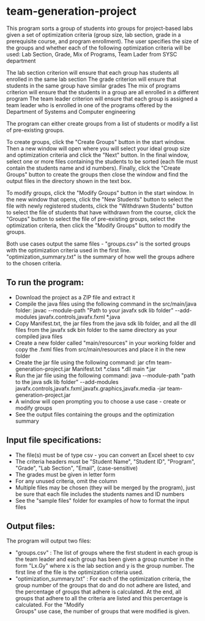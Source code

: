 # team-generation-project

This program sorts a group of students into groups for project-based labs given a 
set of optimization criteria (group size, lab section, grade in a prerequisite course, 
and program enrollment). The user specifies the size of the groups and whether each of 
the following optimization criteria will be used: Lab Section, Grade, Mix of Programs, Team Lader from SYSC department

The lab section criterion will ensure that each group has students all enrolled in the same lab section
The grade criterion will ensure that students in the same group have similar grades
The mix of programs criterion will ensure that the students in a group are all enrolled in a different program
The team leader criterion will ensure that each group is assigned a team leader who is enrolled in one of the 
programs offered by the Department of Systems and Computer engineering

The program can either create groups from a list of students or modify a list of pre-existing groups.

To create groups, click the "Create Groups" button in the start window. Then a new window will open where you will
select your ideal group size and optimization criteria and click the "Next" button. In the final window, select
one or more files containing the students to be sorted (each file must contain the students name and id numbers). 
Finally, click the "Create Groups" button to create the groups then close the window and find the output files 
in the directory shown in the text box. 

To modify groups, click the "Modify Groups" button in the start window. In the new window that opens, click the "New 
Students" button to select the file with newly registered students, click the "Withdrawn Students" button to select the 
file of students that have withdrawn from the course, click the "Groups" button to select the file of pre-existing 
groups, select the optimization criteria, then click the "Modify Groups" button to modify the groups. 

Both use cases output the same files - "groups.csv" is the sorted groups with the optimization criteria used in the first 
line. "optimization_summary.txt" is the summary of how well the groups adhere to the chosen criteria. 

To run the program:
-
- Download the project as a ZIP file and extract it
- Compile the java files using the following command in the src/main/java folder: javac --module-path "Path to your javafx sdk lib folder" --add-modules javafx.controls,javafx.fxml *.java
- Copy Manifest.txt, the jar files from the java sdk lib folder, and all the dll files from the javafx sdk bin folder to the same directory as your compiled java files
- Create a new folder called "main/resources" in your working folder and copy the .fxml files from src/main/resources and place it in the new folder
- Create the jar file using the following command: jar cfm team-generation-project.jar Manifest.txt *.class *.dll main *.jar
- Run the jar file using the following command: java --module-path "path to the java sdk lib folder" --add-modules javafx.controls,javafx.fxml,javafx.graphics,javafx.media -jar team-generation-project.jar
- A window will open prompting you to choose a use case - create or modify groups
- See the output files containing the groups and the optimization summary

Input file specifications:
- 
- The file(s) must be of type csv - you can convert an Excel sheet to csv
- The criteria headers must be "Student Name", "Student ID", "Program", "Grade", "Lab Section", "Email", (case-sensitive)
- The grades must be given in letter form
- For any unused criteria, omit the column
- Multiple files may be chosen (they will be merged by the program), just be sure that each file includes the 
students names and ID numbers
- See the "sample files" folder for examples of how to format the input files

Output files:
- 
The program will output two files:
- "groups.csv" : The list of groups where the first student in each group is 
the team leader and each group has been given a group number in the form "Lx.Gy" where 
x is the lab section and y is the group number. The first line of the file is the optimization criteria used.
- "optimization_summary.txt" : For each of the optimization criteria, the group number
of the groups that do and do not adhere are listed, and the percentage of groups that adhere is calculated.
At the end, all groups that adhere to all the criteria are listed and this percentage is calculated. For the "Modify\
Groups" use case, the number of groups that were modified is given. 

